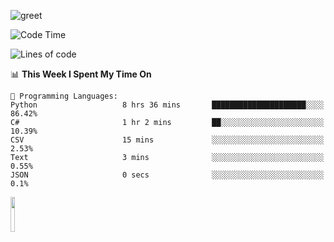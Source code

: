![greet](https://user-images.githubusercontent.com/44234583/146624354-9d461392-3676-4e7a-b12f-debc7319f53b.gif) 


<!--START_SECTION:waka-->
![Code Time](http://img.shields.io/badge/Code%20Time-345%20hrs%2025%20mins-blue)

![Lines of code](https://img.shields.io/badge/From%20Hello%20World%20I%27ve%20Written-781%20Thousand%20lines%20of%20code-blue)

📊 **This Week I Spent My Time On** 

```text
💬 Programming Languages: 
Python                   8 hrs 36 mins       █████████████████████░░░░   86.42% 
C#                       1 hr 2 mins         ██░░░░░░░░░░░░░░░░░░░░░░░   10.39% 
CSV                      15 mins             ░░░░░░░░░░░░░░░░░░░░░░░░░   2.53% 
Text                     3 mins              ░░░░░░░░░░░░░░░░░░░░░░░░░   0.55% 
JSON                     0 secs              ░░░░░░░░░░░░░░░░░░░░░░░░░   0.1%

```


<!--END_SECTION:waka-->
<img src="https://user-images.githubusercontent.com/44234583/191059235-95ebfce1-7fc7-4eee-baff-214d902e7c18.gif" width="12%"/>

